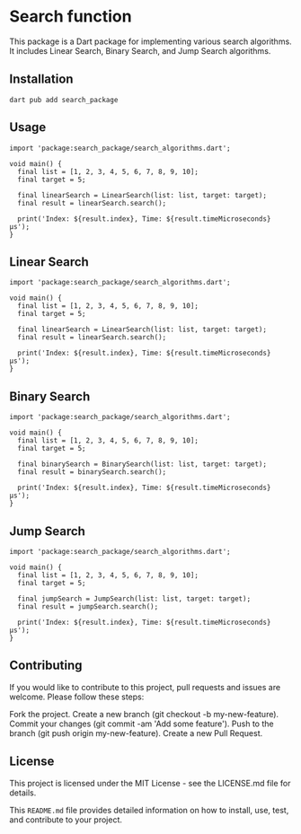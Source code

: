 
# Search function

This package is a Dart package for implementing various search algorithms. It includes Linear Search, Binary Search, and Jump Search algorithms.

## Installation

```
dart pub add search_package
```
## Usage
```
import 'package:search_package/search_algorithms.dart';

void main() {
  final list = [1, 2, 3, 4, 5, 6, 7, 8, 9, 10];
  final target = 5;

  final linearSearch = LinearSearch(list: list, target: target);
  final result = linearSearch.search();

  print('Index: ${result.index}, Time: ${result.timeMicroseconds} µs');
}
```
## Linear Search
```
import 'package:search_package/search_algorithms.dart';

void main() {
  final list = [1, 2, 3, 4, 5, 6, 7, 8, 9, 10];
  final target = 5;

  final linearSearch = LinearSearch(list: list, target: target);
  final result = linearSearch.search();

  print('Index: ${result.index}, Time: ${result.timeMicroseconds} µs');
}
```

## Binary Search


```
import 'package:search_package/search_algorithms.dart';

void main() {
  final list = [1, 2, 3, 4, 5, 6, 7, 8, 9, 10];
  final target = 5;

  final binarySearch = BinarySearch(list: list, target: target);
  final result = binarySearch.search();

  print('Index: ${result.index}, Time: ${result.timeMicroseconds} µs');
}
```

## Jump Search


```
import 'package:search_package/search_algorithms.dart';

void main() {
  final list = [1, 2, 3, 4, 5, 6, 7, 8, 9, 10];
  final target = 5;

  final jumpSearch = JumpSearch(list: list, target: target);
  final result = jumpSearch.search();

  print('Index: ${result.index}, Time: ${result.timeMicroseconds} µs');
}
```
## Contributing
If you would like to contribute to this project, pull requests and issues are welcome. Please follow these steps:

Fork the project.
Create a new branch (git checkout -b my-new-feature).
Commit your changes (git commit -am 'Add some feature').
Push to the branch (git push origin my-new-feature).
Create a new Pull Request.
## License
This project is licensed under the MIT License - see the LICENSE.md file for details.

This `README.md` file provides detailed information on how to install, use, test, and contribute to your project.